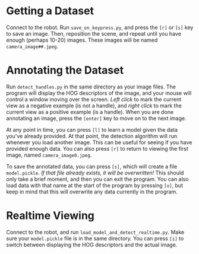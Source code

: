# Getting a Dataset

Connect to the robot. Run `save_on_keypress.py`, and press the `[r]` or `[s]` key to save an image. Then, reposition the scene, and repeat until you have enough (perhaps 10-20) images. These images will be named `camera_image##.jpeg`.

# Annotating the Dataset

Run `detect_handles.py` in the same directory as your image files. The program will display the HOG descriptors of the image, and your mouse will control a window moving over the screen. *Left click* to mark the current view as a negative example (is not a handle), and *right click* to mark the current view as a positive example (is a handle). When you are done annotating an image, press the `[enter]` key to move on to the next image.

At any point in time, you can press `[l]` to learn a model given the data you've already provided. At that point, the detection algorithm will run whenever you load another image. This can be useful for seeing if you have provided enough data. You can also press `[r]` to return to viewing the first image, named `camera_image0.jpeg`.

To save the annotated data, you can press `[s]`, which will create a file `model.pickle`. *If that file already exists, it will be overwritten!* This should only take a brief moment, and then you can exit the program. You can also load data with that name at the start of the program by pressing `[o]`, but keep in mind that this will overwrite any data currently in the program.

# Realtime Viewing

Connect to the robot, and run `load_model_and_detect_realtime.py`. Make sure your `model.pickle` file is in the same directory. You can press `[i]` to switch between displaying the HOG descriptors and the actual image.